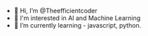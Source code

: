 - 👋 Hi, I’m @Theefficientcoder
- 👀 I'm interested in AI and Machine Learning 
- 🌱 I’m currently learning - javascript, python.

<!---
Theefficientcoder/Theefficientcoder is a ✨ special ✨ repository because its `README.md` (this file) appears on your GitHub profile.
You can click the Preview link to take a look at your changes.
--->
